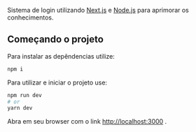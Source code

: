 Sistema de login utilizando [Next.js](https://nextjs.org/) e [Node.js](https://nodejs.org/en) para aprimorar os conhecimentos.

## Começando o projeto

Para instalar as depêndencias utilize:

```bash
npm i

```

Para utilizar e iniciar o projeto use:

```bash
npm run dev
# or
yarn dev
```

Abra em seu browser com o link [http://localhost:3000](http://localhost:3000) .

